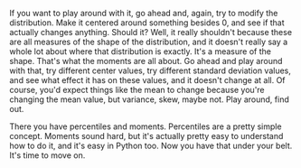 
If you want to play around with it, go ahead and, again, try to modify the distribution. Make it centered around something besides 0, and see if that actually changes anything. Should it? Well, it really shouldn't because these are all measures of the shape of the distribution, and it doesn't really say a whole lot about where that distribution is exactly. It's a measure of the shape. That's what the moments are all about. Go ahead and play around with that, try different center values, try different standard deviation values, and see what effect it has on these values, and it doesn't change at all. Of course, you'd expect things like the mean to change because you're changing the mean value, but variance, skew, maybe not. Play around, find out.

There you have percentiles and moments. Percentiles are a pretty simple concept. Moments sound hard, but it's actually pretty easy to understand how to do it, and it's easy in Python too. Now you have that under your belt. It's time to move on.